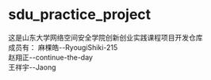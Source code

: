 # sdu_practice_project
这是山东大学网络空间安全学院创新创业实践课程项目开发仓库    
成员有：
麻棵皓--RyougiShiki-215  
赵翔正--continue-the-day  
王祥宇--Jaong  
